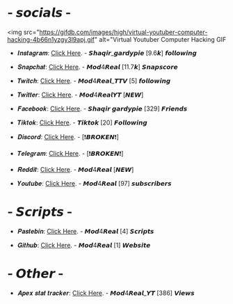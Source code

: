 # - 𝙨𝙤𝙘𝙞𝙖𝙡𝙨 - 
<img src="https://gifdb.com/images/high/virtual-youtuber-computer-hacking-4b66n1yzgy3l9apj.gif" alt="Virtual Youtuber Computer Hacking GIF 

+ 𝑰𝒏𝒔𝒕𝒂𝒈𝒓𝒂𝒎: [Click Here](https://www.instagram.com/shaqir_gardypie/). - 𝙎𝙝𝙖𝙦𝙞𝙧_𝙜𝙖𝙧𝙙𝙮𝙥𝙞𝙚 [9.6𝙠] 𝙛𝙤𝙡𝙡𝙤𝙬𝙞𝙣𝙜

+ 𝑺𝒏𝒂𝒑𝒄𝒉𝒂𝒕: [Click Here](https://www.snapchat.com/add/mod4real?share_id=QTgyMjU5&locale=en_CA). - 𝙈𝙤𝙙4𝙍𝙚𝙖𝙡 [11.7𝙠] 𝙎𝙣𝙖𝙥𝙨𝙘𝙤𝙧𝙚

+ 𝑻𝒘𝒊𝒕𝒄𝒉: [Click Here](https://twitch.tv/mod4real_ttv). - 𝙈𝙤𝙙4𝙍𝙚𝙖𝙡_𝙏𝙏𝙑 [5] 𝙛𝙤𝙡𝙡𝙤𝙬𝙞𝙣𝙜

+ 𝑻𝒘𝒊𝒕𝒕𝒆𝒓: [Click Here](https://twitter.com/Mod4RealYT). - 𝙈𝙤𝙙4𝙍𝙚𝙖𝙡𝙔𝙏 [*𝙉𝙀𝙒*]

+ 𝑭𝒂𝒄𝒆𝒃𝒐𝒐𝒌: [Click Here](https://www.facebook.com/shaqir.gardpie). - 𝙎𝙝𝙖𝙦𝙞𝙧 𝙜𝙖𝙧𝙙𝙮𝙥𝙞𝙚 [329] 𝙁𝙧𝙞𝙚𝙣𝙙𝙨

+ 𝑻𝒊𝒌𝒕𝒐𝒌: [Click Here](https://vm.tiktok.com/ZMLmP8msM/). - 𝙏𝙞𝙠𝙩𝙤𝙠 [20] 𝙁𝙤𝙡𝙡𝙤𝙬𝙞𝙣𝙜

+ 𝑫𝒊𝒔𝒄𝒐𝒓𝒅: [Click Here](https://www.NONE). - [❗𝘽𝙍𝙊𝙆𝙀𝙉❗]

+ 𝑻𝒆𝒍𝒆𝒈𝒓𝒂𝒎: [Click Here](https://www.NONE). - [❗𝘽𝙍𝙊𝙆𝙀𝙉❗]

+ 𝑹𝒆𝒅𝒅𝒊𝒕: [Click Here](https://www.reddit.com/user/Mod4Real). - 𝙈𝙤𝙙4𝙍𝙚𝙖𝙡 [*𝙉𝙀𝙒*]

+ 𝒀𝒐𝒖𝒕𝒖𝒃𝒆: [Click Here](https://youtube.com/channel/UClDUcDqLyJvfpW68y6GOOYA). - 𝙈𝙤𝙙4𝙍𝙚𝙖𝙡 [97] 𝙨𝙪𝙗𝙨𝙘𝙧𝙞𝙗𝙚𝙧𝙨

# - 𝙎𝙘𝙧𝙞𝙥𝙩𝙨 -
+ 𝑷𝒂𝒔𝒕𝒆𝒃𝒊𝒏: [Click Here](https://pastebin.com/u/Mod4Real). - 𝙈𝙤𝙙4𝙍𝙚𝙖𝙡 [4] 𝙎𝙘𝙧𝙞𝙥𝙩𝙨

+ 𝑮𝒊𝒕𝒉𝒖𝒃: [Click Here](https://github.com/Mod4Real). - 𝙈𝙤𝙙4𝙍𝙚𝙖𝙡 [1] 𝙒𝙚𝙗𝙨𝙞𝙩𝙚

# - 𝙊𝙩𝙝𝙚𝙧 -
+ 𝑨𝒑𝒆𝒙 𝒔𝒕𝒂𝒕 𝒕𝒓𝒂𝒄𝒌𝒆𝒓: [Click Here](https://apex.tracker.gg/apex/profile/psn/Mod4real_YT/overview). - 𝙈𝙤𝙙4𝙍𝙚𝙖𝙡_𝙔𝙏 [386] 𝙑𝙞𝙚𝙬𝙨
